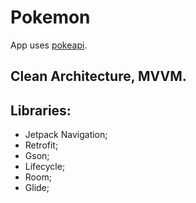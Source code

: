 # Pokemon
App uses [pokeapi](https://pokeapi.co).

## Clean Architecture, MVVM.
## Libraries:
- Jetpack Navigation;
- Retrofit;
- Gson;
- Lifecycle;
- Room;
- Glide;
